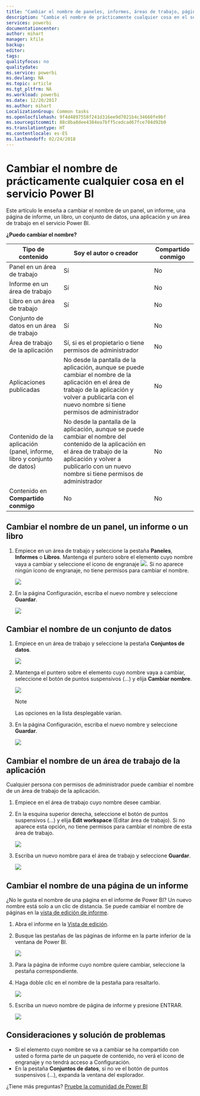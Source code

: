 ```yaml
---
title: "Cambiar el nombre de paneles, informes, áreas de trabajo, páginas de informe y conjuntos de datos"
description: "Cambie el nombre de prácticamente cualquier cosa en el servicio Power BI."
services: powerbi
documentationcenter: 
author: mihart
manager: kfile
backup: 
editor: 
tags: 
qualityfocus: no
qualitydate: 
ms.service: powerbi
ms.devlang: NA
ms.topic: article
ms.tgt_pltfrm: NA
ms.workload: powerbi
ms.date: 12/20/2017
ms.author: mihart
LocalizationGroup: Common tasks
ms.openlocfilehash: 9f4d4897558f241d316ee9d7021b4c34660fe9bf
ms.sourcegitcommit: 88c8ba8dee4384ea7bff5cedcad67fce784d92b0
ms.translationtype: HT
ms.contentlocale: es-ES
ms.lasthandoff: 02/24/2018
---
```

# <a name="rename-almost-anything-in-power-bi-service"></a>Cambiar el nombre de prácticamente cualquier cosa en el servicio Power BI
Este artículo le enseña a cambiar el nombre de un panel, un informe, una página de informe, un libro, un conjunto de datos, una aplicación y un área de trabajo en el servicio Power BI.

**¿Puedo cambiar el nombre?**

| Tipo de contenido | Soy el autor o creador | Compartido conmigo |
| --- | --- | --- |
| Panel en un área de trabajo |Sí |No |
| Informe en un área de trabajo |Sí |No |
| Libro en un área de trabajo |Sí |No |
| Conjunto de datos en un área de trabajo |Sí |No |
| Área de trabajo de la aplicación |Sí, si es el propietario o tiene permisos de administrador |No |
| Aplicaciones publicadas |No desde la pantalla de la aplicación, aunque se puede cambiar el nombre de la aplicación en el área de trabajo de la aplicación y volver a publicarla con el nuevo nombre si tiene permisos de administrador |No |
| Contenido de la aplicación (panel, informe, libro y conjunto de datos) |No desde la pantalla de la aplicación, aunque se puede cambiar el nombre del contenido de la aplicación en el área de trabajo de la aplicación y volver a publicarlo con un nuevo nombre si tiene permisos de administrador |No |
| Contenido en **Compartido conmigo** |No |No |

## <a name="rename-a-dashboard-report-or-workbook"></a>Cambiar el nombre de un panel, un informe o un libro
1. Empiece en un área de trabajo y seleccione la pestaña **Paneles**, **Informes** o **Libros**. Mantenga el puntero sobre el elemento cuyo nombre vaya a cambiar y seleccione el icono de engranaje ![](media/service-rename/powerbi-cog-icon.png). Si no aparece ningún icono de engranaje, no tiene permisos para cambiar el nombre.
   
   ![](media/service-rename/power-bi-workspace-dashboards.png)
2. En la página Configuración, escriba el nuevo nombre y seleccione **Guardar**.
   
   ![](media/service-rename/power-bi-rename-dashboard2.png)

## <a name="rename-a-dataset"></a>Cambiar el nombre de un conjunto de datos
1. Empiece en un área de trabajo y seleccione la pestaña **Conjuntos de datos**.
   
   ![](media/service-rename/power-bi-ellipses.png)
2. Mantenga el puntero sobre el elemento cuyo nombre vaya a cambiar, seleccione el botón de puntos suspensivos (…) y elija **Cambiar nombre**.  
   
      ![](media/service-rename/power-bi-rename-datasets.png)
   
   > [!NOTE]
   > Las opciones en la lista desplegable varían.
   > 
   > 
3. En la página Configuración, escriba el nuevo nombre y seleccione **Guardar**.
   
     ![](media/service-rename/power-bi-rename.png)

## <a name="rename-an-app-workspace"></a>Cambiar el nombre de un área de trabajo de la aplicación
Cualquier persona con permisos de administrador puede cambiar el nombre de un área de trabajo de la aplicación.

1. Empiece en el área de trabajo cuyo nombre desee cambiar.
2. En la esquina superior derecha, seleccione el botón de puntos suspensivos (…) y elija **Edit workspace** (Editar área de trabajo). Si no aparece esta opción, no tiene permisos para cambiar el nombre de esta área de trabajo. 
   
    ![](media/service-rename/power-bi-edit-workspace.png)
3. Escriba un nuevo nombre para el área de trabajo y seleccione **Guardar**.
   
   ![](media/service-rename/power-bi-workspace-rename.png)

## <a name="rename-a-page-in-a-report"></a>Cambiar el nombre de una página de un informe
¿No le gusta el nombre de una página en el informe de Power BI?  Un nuevo nombre está solo a un clic de distancia. Se puede cambiar el nombre de páginas en la [vista de edición de informe](service-interact-with-a-report-in-editing-view.md).

1. Abra el informe en la [Vista de edición](service-reading-view-and-editing-view.md).
2. Busque las pestañas de las páginas de informe en la parte inferior de la ventana de Power BI.
   
    ![](media/service-rename/report-page-tabs-new.png)
3. Para la página de informe cuyo nombre quiere cambiar, seleccione la pestaña correspondiente.
4. Haga doble clic en el nombre de la pestaña para resaltarlo.  
   
    ![](media/service-rename/hilite-tab.png)
5. Escriba un nuevo nombre de página de informe y presione ENTRAR.
   
    ![](media/service-rename/new-name.png)

## <a name="considerations-and-troubleshooting"></a>Consideraciones y solución de problemas
* Si el elemento cuyo nombre se va a cambiar se ha compartido con usted o forma parte de un paquete de contenido, no verá el icono de engranaje y no tendrá acceso a Configuración.
* En la pestaña **Conjuntos de datos**, si no ve el botón de puntos suspensivos (…), expanda la ventana del explorador.

¿Tiene más preguntas? [Pruebe la comunidad de Power BI](http://community.powerbi.com/)

